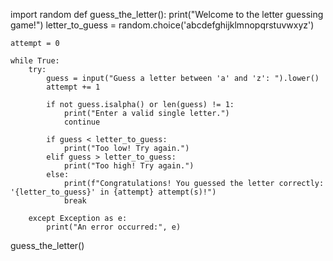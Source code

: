 import random
def guess_the_letter():
    print("Welcome to the letter guessing game!")
    letter_to_guess = random.choice('abcdefghijklmnopqrstuvwxyz')
    
    attempt = 0
    
    while True:
        try:
            guess = input("Guess a letter between 'a' and 'z': ").lower()
            attempt += 1
            
            if not guess.isalpha() or len(guess) != 1:
                print("Enter a valid single letter.")
                continue
            
            if guess < letter_to_guess:
                print("Too low! Try again.")
            elif guess > letter_to_guess:
                print("Too high! Try again.")
            else:
                print(f"Congratulations! You guessed the letter correctly: '{letter_to_guess}' in {attempt} attempt(s)!")
                break
        
        except Exception as e:
            print("An error occurred:", e)

guess_the_letter()
